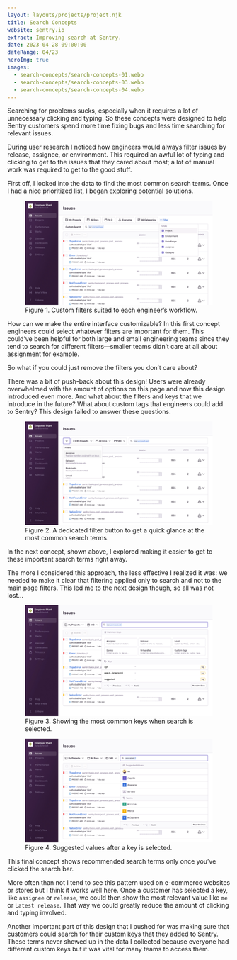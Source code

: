 ```yaml
---
layout: layouts/projects/project.njk
title: Search Concepts
website: sentry.io
extract: Improving search at Sentry.
date: 2023-04-28 09:00:00
dateRange: 04/23
heroImg: true
images:
  - search-concepts/search-concepts-01.webp
  - search-concepts/search-concepts-03.webp
  - search-concepts/search-concepts-04.webp
---
```


<p class="intro">Searching for problems sucks, especially when it requires a lot of unnecessary clicking and typing. So these concepts were designed to help Sentry customers spend more time fixing bugs and less time searching for relevant issues.</p>

During user research I noticed how engineers would always filter issues by release, assignee, or environment. This required an awful lot of typing and clicking to get to the issues that they cared about most; a lot of manual work was required to get to the good stuff.

First off, I looked into the data to find the most common search terms. Once I had a nice prioritized list, I began exploring potential solutions.

<figure class="project-figure">
  <img src="/images/projects/search-concepts/search-concepts-02.webp">
  <figcaption>Figure 1. Custom filters suited to each engineer’s workflow.</figcaption>
</figure>

How can we make the entire interface customizable? In this first concept engineers could select whatever filters are important for them. This could’ve been helpful for both large and small engineering teams since they tend to search for different filters—smaller teams didn’t care at all about assignment for example.

So what if you could just remove the filters you don’t care about?

There was a bit of push-back about this design! Users were already overwhelmed with the amount of options on this page and now this design introduced even more. And what about the filters and keys that we introduce in the future? What about custom tags that engineers could add to Sentry? This design failed to answer these questions.

<figure class="project-figure">
  <img src="/images/projects/search-concepts/search-concepts-03.webp">
  <figcaption>Figure 2. A dedicated filter button to get a quick glance at the most common search terms.</figcaption>
</figure>

In the next concept, shown above, I explored making it easier to get to these important search terms right away.

The more I considered this approach, the less effective I realized it was: we needed to make it clear that filtering applied only to search and not to the main page filters. This led me to the next design though, so all was not lost...

<figure class="project-figure">
  <img src="/images/projects/search-concepts/search-concepts-01.webp">
  <figcaption>Figure 3. Showing the most common keys when search is selected.</figcaption>
</figure>

<figure class="project-figure">
  <img src="/images/projects/search-concepts/search-concepts-04.webp">
  <figcaption>Figure 4. Suggested values after a key is selected.</figcaption>
</figure>

This final concept shows recommended search terms only once you’ve clicked the search bar.

More often than not I tend to see this pattern used on e-commerce websites or stores but I think it works well here. Once a customer has selected a key, like `assignee` or `release`, we could then show the most relevant value like `me` or `Latest release`. That way we could greatly reduce the amount of clicking and typing involved.

Another important part of this design that I pushed for was making sure that customers could search for their custom keys that they added to Sentry. These terms never showed up in the data I collected because everyone had different custom keys but it was vital for many teams to access them.
